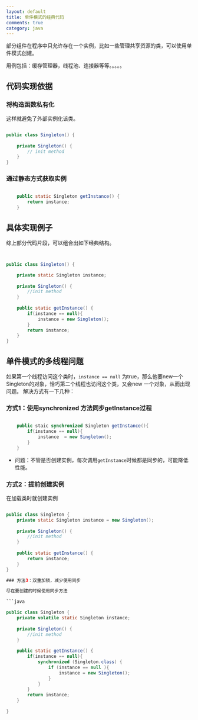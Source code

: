 ```yaml
---
layout: default
title: 单件模式的经典代码
comments: true
category: java
---
```



部分组件在程序中只允许存在一个实例，比如一些管理共享资源的类，可以使用单件模式创建。

用例包括：缓存管理器，线程池、连接器等等。。。。。

## 代码实现依据

### 将构造函数私有化

这样就避免了外部实例化该类。

```java

public class Singleton() {
	
	private Singleton() {
		// init method
	}
}

```

### 通过静态方式获取实例

```java

	public static Singleton getInstance() {
		return instance;
	}

```

## 具体实现例子

综上部分代码片段，可以组合出如下经典结构。

```java


public class Singleton() {

	private static Singleton instance;
	
	private Singleton() {
		//init method
	}
	
	public static getInstance() {
		if(instance == null){
			instance = new Singleton();
		}
		return instance;
	}
}

```

## 单件模式的多线程问题

如果第一个线程访问这个类时，`instance == null` 为true，那么他要new一个Singleton的对象，恰巧第二个线程也访问这个类，又会new 一个对象，从而出现问题。
解决方式有一下几种：

### 方式1：使用synchronized 方法同步getInstance过程

```java

	public staic synchronized Singleton getInstance(){
		if(instance == null){
			instance  = new Singleton();
		}
	}

```

* 问题：不管是否创建实例，每次调用`getInstance`时候都是同步的，可能降低性能。


### 方式2：提前创建实例

在加载类时就创建实例

```java

public class Singleton {
	private static Singleton instance = new Singleton();
	
	private Singleton() {
		//init method
	}
	
	public static getInstance() {
		return instance;
	}
}

### 方法3：双重加锁，减少使用同步

尽在要创建的时候使用同步方法

```java

public class Singleton {
	private volatile static Singleton instance;
	
	private Singleton() {
		//init method
	}
	
	public static getInstance() {
		if(instance == null){
			synchronized (Singleton.class) {
				if (instance == null ){
					instance = new Singleton();
				}
			}
		}
		return instance;	
	}
	
}

```

```

